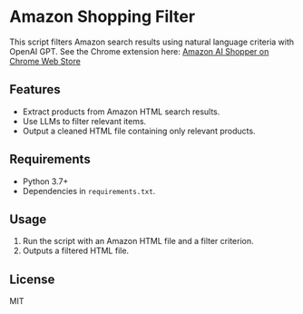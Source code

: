 # Amazon Shopping Filter
This script filters Amazon search results using natural language criteria with OpenAI GPT.
See the Chrome extension here: [Amazon AI Shopper on Chrome Web Store](https://chrome.google.com/webstore/detail/amazon-ai-shopper/kgeiakeallceppnaejfhekeeebjfdadc)

## Features
- Extract products from Amazon HTML search results.
- Use LLMs to filter relevant items.
- Output a cleaned HTML file containing only relevant products.

## Requirements
- Python 3.7+
- Dependencies in `requirements.txt`.

## Usage
1. Run the script with an Amazon HTML file and a filter criterion.
2. Outputs a filtered HTML file.

## License
MIT

